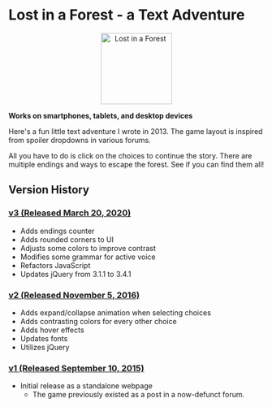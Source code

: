 # Lost in a Forest - a Text Adventure

<p align="center">
 <img src="https://1.bp.blogspot.com/-x8Htn_ZDMwQ/VfHYbhopBEI/AAAAAAAAAts/BoHd4FEVI9U/s1600/LostInaForest.png" width=140 alt="Lost in a Forest">
</p>

**Works on smartphones, tablets, and desktop devices**

Here's a fun little text adventure I wrote in 2013. The game layout is inspired from spoiler dropdowns in various forums.

All you have to do is click on the choices to continue the story. There are multiple endings and ways to escape the forest. See if you can find them all!

## Version History

### [v3 (Released March 20, 2020)](https://lostforest.gamesbytim.com)
- Adds endings counter
- Adds rounded corners to UI
- Adjusts some colors to improve contrast
- Modifies some grammar for active voice
- Refactors JavaScript
- Updates jQuery from 3.1.1 to 3.4.1

### [v2 (Released November 5, 2016)](https://lostforest.gamesbytim.com/archive/v2)
- Adds expand/collapse animation when selecting choices
- Adds contrasting colors for every other choice
- Adds hover effects
- Updates fonts
- Utilizes jQuery

### [v1 (Released September 10, 2015)](https://lostforest.gamesbytim.com/archive/v1)
- Initial release as a standalone webpage
    - The game previously existed as a post in a now-defunct forum.